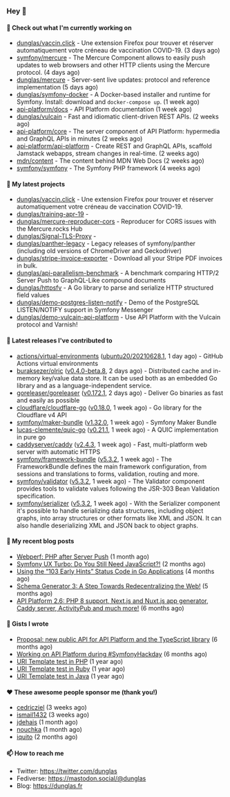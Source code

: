 ### Hey 👋

#### 👷 Check out what I'm currently working on

- [dunglas/vaccin.click](https://github.com/dunglas/vaccin.click) - Une extension Firefox pour trouver et réserver automatiquement votre créneau de vaccination COVID-19. (3 days ago)
- [symfony/mercure](https://github.com/symfony/mercure) - The Mercure Component allows to easily push updates to web browsers and other HTTP clients using the Mercure protocol. (4 days ago)
- [dunglas/mercure](https://github.com/dunglas/mercure) - Server-sent live updates: protocol and reference implementation (5 days ago)
- [dunglas/symfony-docker](https://github.com/dunglas/symfony-docker) - A Docker-based installer and runtime for Symfony. Install: download and `docker-compose up`. (1 week ago)
- [api-platform/docs](https://github.com/api-platform/docs) - API Platform documentation (1 week ago)
- [dunglas/vulcain](https://github.com/dunglas/vulcain) - Fast and idiomatic client-driven REST APIs. (2 weeks ago)
- [api-platform/core](https://github.com/api-platform/core) - The server component of API Platform: hypermedia and GraphQL APIs in minutes (2 weeks ago)
- [api-platform/api-platform](https://github.com/api-platform/api-platform) - Create REST and GraphQL APIs, scaffold Jamstack webapps, stream changes in real-time. (2 weeks ago)
- [mdn/content](https://github.com/mdn/content) - The content behind MDN Web Docs (2 weeks ago)
- [symfony/symfony](https://github.com/symfony/symfony) - The Symfony PHP framework (4 weeks ago)

#### 🌱 My latest projects

- [dunglas/vaccin.click](https://github.com/dunglas/vaccin.click) - Une extension Firefox pour trouver et réserver automatiquement votre créneau de vaccination COVID-19.
- [dunglas/training-apr-19](https://github.com/dunglas/training-apr-19) - 
- [dunglas/mercure-reproducer-cors](https://github.com/dunglas/mercure-reproducer-cors) - Reproducer for CORS issues with the Mercure.rocks Hub
- [dunglas/Signal-TLS-Proxy](https://github.com/dunglas/Signal-TLS-Proxy) - 
- [dunglas/panther-legacy](https://github.com/dunglas/panther-legacy) - Legacy releases of symfony/panther (including old versions of ChromeDriver and Geckodriver)
- [dunglas/stripe-invoice-exporter](https://github.com/dunglas/stripe-invoice-exporter) - Download all your Stripe PDF invoices in bulk.
- [dunglas/api-parallelism-benchmark](https://github.com/dunglas/api-parallelism-benchmark) - A benchmark comparing HTTP/2 Server Push to GraphQL-Like compound documents
- [dunglas/httpsfv](https://github.com/dunglas/httpsfv) - A Go library to parse and serialize HTTP structured field values
- [dunglas/demo-postgres-listen-notify](https://github.com/dunglas/demo-postgres-listen-notify) - Demo of the PostgreSQL LISTEN/NOTIFY support in Symfony Messenger
- [dunglas/demo-vulcain-api-platform](https://github.com/dunglas/demo-vulcain-api-platform) - Use API Platform with the Vulcain protocol and Varnish!

#### 🔭 Latest releases I've contributed to

- [actions/virtual-environments](https://github.com/actions/virtual-environments) ([ubuntu20/20210628.1](https://github.com/actions/virtual-environments/releases/tag/ubuntu20%2F20210628.1), 1 day ago) - GitHub Actions virtual environments
- [buraksezer/olric](https://github.com/buraksezer/olric) ([v0.4.0-beta.8](https://github.com/buraksezer/olric/releases/tag/v0.4.0-beta.8), 2 days ago) - Distributed cache and in-memory key/value data store. It can be used both as an embedded Go library and as a language-independent service.
- [goreleaser/goreleaser](https://github.com/goreleaser/goreleaser) ([v0.172.1](https://github.com/goreleaser/goreleaser/releases/tag/v0.172.1), 2 days ago) - Deliver Go binaries as fast and easily as possible
- [cloudflare/cloudflare-go](https://github.com/cloudflare/cloudflare-go) ([v0.18.0](https://github.com/cloudflare/cloudflare-go/releases/tag/v0.18.0), 1 week ago) - Go library for the Cloudflare v4 API
- [symfony/maker-bundle](https://github.com/symfony/maker-bundle) ([v1.32.0](https://github.com/symfony/maker-bundle/releases/tag/v1.32.0), 1 week ago) - Symfony Maker Bundle
- [lucas-clemente/quic-go](https://github.com/lucas-clemente/quic-go) ([v0.21.1](https://github.com/lucas-clemente/quic-go/releases/tag/v0.21.1), 1 week ago) - A QUIC implementation in pure go
- [caddyserver/caddy](https://github.com/caddyserver/caddy) ([v2.4.3](https://github.com/caddyserver/caddy/releases/tag/v2.4.3), 1 week ago) - Fast, multi-platform web server with automatic HTTPS
- [symfony/framework-bundle](https://github.com/symfony/framework-bundle) ([v5.3.2](https://github.com/symfony/framework-bundle/releases/tag/v5.3.2), 1 week ago) - The FrameworkBundle defines the main framework configuration, from sessions and translations to forms, validation, routing and more.
- [symfony/validator](https://github.com/symfony/validator) ([v5.3.2](https://github.com/symfony/validator/releases/tag/v5.3.2), 1 week ago) - The Validator component provides tools to validate values following the JSR-303 Bean Validation specification.
- [symfony/serializer](https://github.com/symfony/serializer) ([v5.3.2](https://github.com/symfony/serializer/releases/tag/v5.3.2), 1 week ago) - With the Serializer component it&#39;s possible to handle serializing data structures, including object graphs, into array structures or other formats like XML and JSON. It can also handle deserializing XML and JSON back to object graphs.

#### 📜 My recent blog posts

- [Webperf: PHP after Server Push](http://feedproxy.google.com/~r/dunglas/~3/C_V5WfIfRFg/) (1 month ago)
- [Symfony UX Turbo: Do You Still Need JavaScript?!](http://feedproxy.google.com/~r/dunglas/~3/icLJBhKwqcY/) (2 months ago)
- [Using the “103 Early Hints” Status Code in Go Applications](http://feedproxy.google.com/~r/dunglas/~3/WDhgVmMJ2T0/) (4 months ago)
- [Schema Generator 3: A Step Towards Redecentralizing the Web!](http://feedproxy.google.com/~r/dunglas/~3/-eYprhFHaXA/) (5 months ago)
- [API Platform 2.6: PHP 8 support, Next.js and Nuxt.js app generator, Caddy server, ActivityPub and much more!](http://feedproxy.google.com/~r/dunglas/~3/X1dkcrZS-qU/) (6 months ago)

#### 📓 Gists I wrote

- [Proposal: new public API for API Platform and the TypeScript library](https://gist.github.com/4da2026f34bf7f18e1db955ef8a9b417) (6 months ago)
- [Working on API Platform during #SymfonyHackday](https://gist.github.com/3949272d40e6390cdd2850a4f312a02a) (6 months ago)
- [URI Template test in PHP](https://gist.github.com/5b10b586427cf66e78a968f82f80691a) (1 year ago)
- [URI Template test in Ruby](https://gist.github.com/ec793690f66167cb849c02284ecf748d) (1 year ago)
- [URI Template test in Java](https://gist.github.com/788b70312231d24e46d7632c634784f5) (1 year ago)

#### ❤️ These awesome people sponsor me (thank you!)

- [cedricziel](https://github.com/cedricziel) (3 weeks ago)
- [ismail1432](https://github.com/ismail1432) (3 weeks ago)
- [jdehais](https://github.com/jdehais) (1 month ago)
- [nouchka](https://github.com/nouchka) (1 month ago)
- [iquito](https://github.com/iquito) (2 months ago)

#### 📫 How to reach me

- Twitter: https://twitter.com/dunglas
- Fediverse: https://mastodon.social/@dunglas
- Blog: https://dunglas.fr
